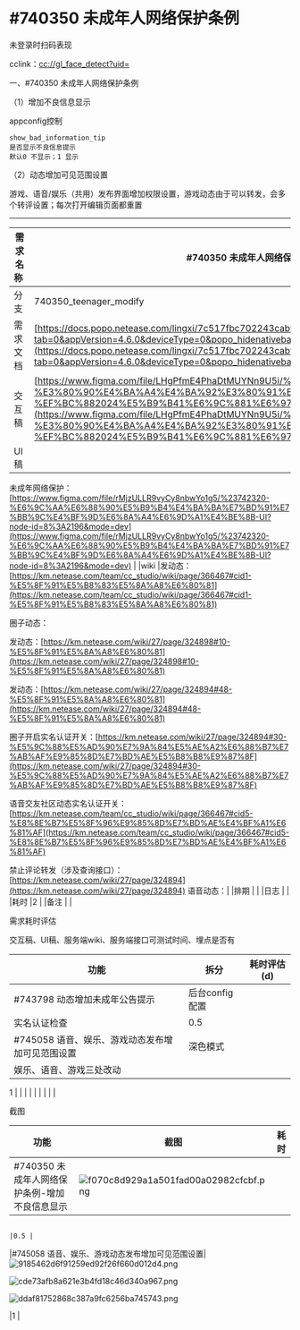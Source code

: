# #740350 未成年人网络保护条例

未登录时扫码表现

cclink：[cc://gl_face_detect?uid=](cc://gl_face_detect/?uid=)

一、#740350 未成年人网络保护条例

（1）增加不良信息显示

appconfig控制

```
show_bad_information_tip
是否显示不良信息提示
默认0 不显示；1 显示
```

（2）动态增加可见范围设置

游戏、语音/娱乐（共用）发布界面增加权限设置，游戏动态由于可以转发，会多个转评设置；每次打开编辑页面都重置

---

|需求名称 |#740350 未成年人网络保护条例 [https://icc.pm.netease.com/v6/issues/740350](https://icc.pm.netease.com/v6/issues/740350)                                                                                                                                                                                                                                                                                                                                                                                                                                                                                                                                                                                                                                                                                                                                                                                                                                                                                                                                                                                                                                                                                                                                           |
|---------|------------------------------------------------------------------------------------------------------------------------------------------------------------------------------------------------------------------------------------------------------------------------------------------------------------------------------------------------------------------------------------------------------------------------------------------------------------------------------------------------------------------------------------------------------------------------------------------------------------------------------------------------------------------------------------------------------------------------------------------------------------------------------------------------------------------------------------------------------------------------------------------------------------------------------------------------------------------------------------------------------------------------------------------------------------------------------------------------------------------------------------------------------------------------------------------------------------------------------------------------------------------|
|分支     |740350_teenager_modify                                                                                                                                                                                                                                                                                                                                                                                                                                                                                                                                                                                                                                                                                                                                                                                                                                                                                                                                                                                                                                                                                                                                                                                                                                            |
|需求文档 |[https://docs.popo.netease.com/lingxi/7c517fbc702243cabf953ab4e7548961?tab=0&appVersion=4.6.0&deviceType=0&popo_hidenativebar=1&popo_noindicator=1&disposable_login_token=1&xyz=1701396902556&xyz=1702966065845](https://docs.popo.netease.com/lingxi/7c517fbc702243cabf953ab4e7548961?tab=0&appVersion=4.6.0&deviceType=0&popo_hidenativebar=1&popo_noindicator=1&disposable_login_token=1&xyz=1701396902556&xyz=1702966065845)                                                                                                                                                                                                                                                                                                                                                                                                                                                                                                                                                                                                                                                                                                                                                                                                                                  |
|交互稿   |[https://www.figma.com/file/LHgPfmE4PhaDtMUYNn9U5i/%23741394-%E3%80%90%E4%BA%A4%E4%BA%92%E3%80%91%E6%9C%AA%E6%88%90%E5%B9%B4%E4%BA%BA%E7%BD%91%E7%BB%9C%E4%BF%9D%E6%8A%A4%E6%9D%A1%E4%BE%8B-%EF%BC%882024%E5%B9%B41%E6%9C%881%E6%97%A5%EF%BC%89?type=design&node-id=876-1866&mode=design&t=NLxyDSKYBNM5rhnq-0](https://www.figma.com/file/LHgPfmE4PhaDtMUYNn9U5i/%23741394-%E3%80%90%E4%BA%A4%E4%BA%92%E3%80%91%E6%9C%AA%E6%88%90%E5%B9%B4%E4%BA%BA%E7%BD%91%E7%BB%9C%E4%BF%9D%E6%8A%A4%E6%9D%A1%E4%BE%8B-%EF%BC%882024%E5%B9%B41%E6%9C%881%E6%97%A5%EF%BC%89?type=design&node-id=876-1866&mode=design&t=NLxyDSKYBNM5rhnq-0)                                                                                                                                                                                                                                                                                                                                                                                                                                                                                                                                                                                                                                      |
|UI稿     |

未成年网络保护：[https://www.figma.com/file/rMjzULLR9vyCy8nbwYo1g5/%23742320-%E6%9C%AA%E6%88%90%E5%B9%B4%E4%BA%BA%E7%BD%91%E7%BB%9C%E4%BF%9D%E6%8A%A4%E6%9D%A1%E4%BE%8B-UI?node-id=8%3A2196&mode=dev](https://www.figma.com/file/rMjzULLR9vyCy8nbwYo1g5/%23742320-%E6%9C%AA%E6%88%90%E5%B9%B4%E4%BA%BA%E7%BD%91%E7%BB%9C%E4%BF%9D%E6%8A%A4%E6%9D%A1%E4%BE%8B-UI?node-id=8%3A2196&mode=dev)                                                                                                                                                                                                                                                                                                                                                                                                                                                                                                                                                                                                                                                                                                                                                                                                                                                                        |
|wiki     |发动态：[https://km.netease.com/team/cc_studio/wiki/page/366467#cid1-%E5%8F%91%E5%B8%83%E5%8A%A8%E6%80%81](https://km.netease.com/team/cc_studio/wiki/page/366467#cid1-%E5%8F%91%E5%B8%83%E5%8A%A8%E6%80%81)

圈子动态：

发动态：[https://km.netease.com/wiki/27/page/324898#10-%E5%8F%91%E5%8A%A8%E6%80%81](https://km.netease.com/wiki/27/page/324898#10-%E5%8F%91%E5%8A%A8%E6%80%81)

发动态：[https://km.netease.com/wiki/27/page/324894#48-%E5%8F%91%E5%8A%A8%E6%80%81](https://km.netease.com/wiki/27/page/324894#48-%E5%8F%91%E5%8A%A8%E6%80%81)

圈子开启实名认证开关：[https://km.netease.com/wiki/27/page/324894#30-%E5%9C%88%E5%AD%90%E7%9A%84%E5%AE%A2%E6%88%B7%E7%AB%AF%E9%85%8D%E7%BD%AE%E5%B8%B8%E9%87%8F](https://km.netease.com/wiki/27/page/324894#30-%E5%9C%88%E5%AD%90%E7%9A%84%E5%AE%A2%E6%88%B7%E7%AB%AF%E9%85%8D%E7%BD%AE%E5%B8%B8%E9%87%8F)

语音交友社区动态实名认证开关：[https://km.netease.com/team/cc_studio/wiki/page/366467#cid5-%E8%8E%B7%E5%8F%96%E9%85%8D%E7%BD%AE%E4%BF%A1%E6%81%AF](https://km.netease.com/team/cc_studio/wiki/page/366467#cid5-%E8%8E%B7%E5%8F%96%E9%85%8D%E7%BD%AE%E4%BF%A1%E6%81%AF)

禁止评论转发（涉及查询接口）：[https://km.netease.com/wiki/27/page/324894](https://km.netease.com/wiki/27/page/324894)
语音动态：|
|排期     |                                                                                                                                                                                                                                                                                                                                                                                                                                                                                                                                                                                                                                                                                                                                                                                                                                                                                                                                                                                                                                                                                                                                                                                                                                                                  |
|日志     |                                                                                                                                                                                                                                                                                                                                                                                                                                                                                                                                                                                                                                                                                                                                                                                                                                                                                                                                                                                                                                                                                                                                                                                                                                                                  |
|耗时     |2                                                                                                                                                                                                                                                                                                                                                                                                                                                                                                                                                                                                                                                                                                                                                                                                                                                                                                                                                                                                                                                                                                                                                                                                                                                                 |
|备注     |                                                                                                                                                                                                                                                                                                                                                                                                                                                                                                                                                                                                                                                                                                                                                                                                                                                                                                                                                                                                                                                                                                                                                                                                                                                                  |

需求耗时评估

交互稿、UI稿、服务端wiki、服务端接口可测试时间、埋点是否有

|功能                                            |拆分                            |耗时评估(d)|
|------------------------------------------------|--------------------------------|-----------|
|#743798 动态增加未成年公告提示                  |后台config配置
实名认证检查      |0.5        |
|#745058 语音、娱乐、游戏动态发布增加可见范围设置|深色模式
娱乐、语音、游戏三处改动|

1          |
|                                                |                                |           |
|                                                |                                |           |

截图

|功能                                            |截图                                                                                                                                                                                                                                                     |耗时|
|------------------------------------------------|---------------------------------------------------------------------------------------------------------------------------------------------------------------------------------------------------------------------------------------------------------|----|
|#740350 未成年人网络保护条例-增加不良信息显示   |![f070c8d929a1a501fad00a02982cfcbf.png](image/f070c8d929a1a501fad00a02982cfcbf.png)

                                                                                                                                                                      |0.5 |
|#745058 语音、娱乐、游戏动态发布增加可见范围设置|![9185462d6f91259ed92f26f660d012d4.png](image/9185462d6f91259ed92f26f660d012d4.png)

![cde73afb8a621e3b4fd18c46d340a967.png](image/cde73afb8a621e3b4fd18c46d340a967.png)

![ddaf81752868c387a9fc6256ba745743.png](image/ddaf81752868c387a9fc6256ba745743.png)

|1   |
